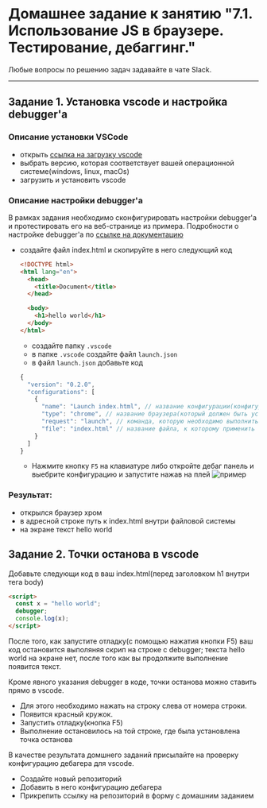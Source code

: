 # Домашнее задание к занятию "7.1. Использование JS в браузере. Тестирование, дебаггинг."

Любые вопросы по решению задач задавайте в чате Slack.

---

## Задание 1. Установка vscode и настройка debugger'а

### Описание установки VSCode

- открыть [ссылка на загрузку vscode](https://code.visualstudio.com/download)
- выбрать версию, которая соответствует вашей операционной системе(windows, linux, macOs)
- загрузить и установить vscode

### Описание настройки debugger'a

В рамках задания необходимо сконфигурировать настройки debugger'a и протестировать его на веб-странице из примера. Подробности о настройке debugger'a по [ссылке на документацию](https://code.visualstudio.com/docs/editor/debugging)

- создайте файл index.html и скопируйте в него следующий код

  ```html
  <!DOCTYPE html>
  <html lang="en">
    <head>
      <title>Document</title>
    </head>

    <body>
      <h1>hello world</h1>
    </body>
  </html>
  ```

  - создайте папку `.vscode`
  - в папке `.vscode` создайте файл `launch.json`
  - в файл `launch.json` добавьте код

  ```javascript
  {
    "version": "0.2.0",
    "configurations": [
      {
        "name": "Launch index.html", // название конфигурации(конфигураций может быть много, сделано для удобства запуска из debug-панели в vscode)
        "type": "chrome", // название браузера(который должен быть установлен) в котором будет открыт тестируемый файл
        "request": "launch", // команда, которую необходимо выполнить дебагеру
        "file": "index.html" // название файла, к которому применить команду из пункта "request"
      }
    ]
  }
  ```

  - Нажмите кнопку `F5` на клавиатуре либо откройте дебаг панель и выебрите конфигурацию и запустите нажав на плей
    ![пример](https://code.visualstudio.com/assets/docs/editor/debugging/debugging_hero.png)

### Результат:

- открылся браузер хром
- в адресной строке путь к index.html внутри файловой системы
- на экране текст hello world

## Задание 2. Точки останова в vscode

Добавьте следующи код в ваш index.html(перед заголовком h1 внутри тега body)

```html
<script>
  const x = "hello world";
  debugger;
  console.log(x);
</script>
```

После того, как запустите отладку(с помощью нажатия кнопки F5) ваш код остановится выполяняя скрип на строке с debugger; текста hello world на экране нет, после того как вы продолжите выполнение появится текст.

Кроме явного указания debugger в коде, точки останова можно ставить прямо в vscode.

- Для этого необходимо нажать на строку слева от номера строки.
- Появится красный кружок.
- Запустить отладку(кнопка F5)
- Выполнение остановилось на той строке, где была установлена точка останова

В качестве результата домшнего заданий присылайте на проверку конфигурацию дебагера для vscode.

- Создайте новый репозиторий
- Добавить в него конфигурацию дебагера
- Прикрепить ссылку на репозиторий в форму с домашним заданием
